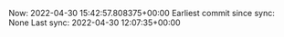 Now: 2022-04-30 15:42:57.808375+00:00 Earliest commit since sync: None Last sync: 2022-04-30 12:07:35+00:00
